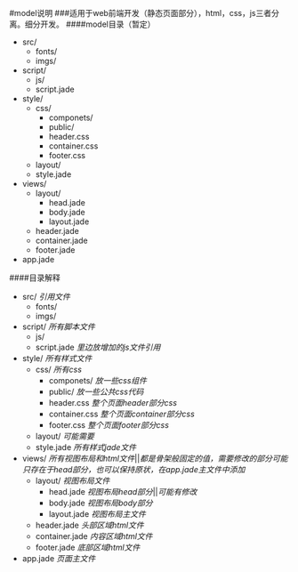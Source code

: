 #model说明
###适用于web前端开发（静态页面部分），html，css，js三者分离。细分开发。
####model目录（暂定）
- src/    
  - fonts/
  - imgs/
- script/ 
  - js/
  - script.jade   
- style/  
  - css/          
    - componets/      
    - public/         
    - header.css           
    - container.css   
    - footer.css      
  - layout/       
  - style.jade    
- views/ 
  - layout/       
    - head.jade      
    - body.jade       
    - layout.jade     
  - header.jade    
  - container.jade 
  - footer.jade    
- app.jade 

####目录解释

- src/    *引用文件*
  - fonts/
  - imgs/
- script/ *所有脚本文件*
  - js/
  - script.jade   *里边放增加的js文件引用*
- style/  *所有样式文件*
  - css/          *所有css*
    - componets/      *放一些css组件*
    - public/         *放一些公共css代码*
    - header.css      *整个页面header部分css*     
    - container.css   *整个页面container部分css*
    - footer.css      *整个页面footer部分css*
  - layout/       *可能需要*
  - style.jade    *所有样式jade文件*
- views/  *所有视图布局和html文件*||*都是骨架般固定的值，需要修改的部分可能只存在于head部分，也可以保持原状，在app.jade主文件中添加*
  - layout/       *视图布局文件*
    - head.jade       *视图布局head部分*||*可能有修改*
    - body.jade       *视图布局body部分*
    - layout.jade     *视图布局主文件*
  - header.jade    *头部区域html文件*
  - container.jade *内容区域html文件*
  - footer.jade    *底部区域html文件*
- app.jade *页面主文件*
